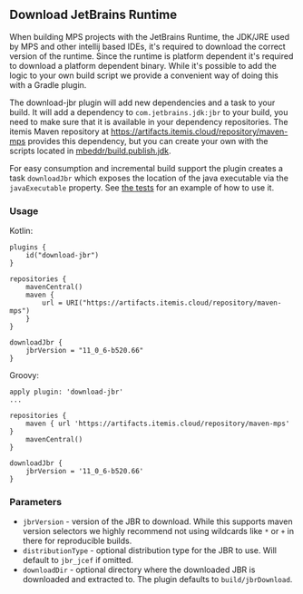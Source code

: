 ## Download JetBrains Runtime

When building MPS projects with the JetBrains Runtime, the JDK/JRE used by MPS and other intellij based IDEs, it's
required to download the correct version of the runtime. Since the runtime is platform dependent it's required to
download a platform dependent binary. While it's possible to add the logic to your own build script we provide a convenient
way of doing this with a Gradle plugin.

The download-jbr plugin will add new dependencies and a task to your build. It will add a dependency to `com.jetbrains.jdk:jbr`
to your build, you need to make sure that it is available in your dependency repositories. The itemis Maven repository at
https://artifacts.itemis.cloud/repository/maven-mps provides this dependency, but you can create your own with
the scripts located in [mbeddr/build.publish.jdk](https://github.com/mbeddr/build.publish.jdk).

For easy consumption and incremental build support the plugin creates a task `downloadJbr` which exposes the location of
the java executable via the `javaExecutable` property. See
[the tests](../../src/test/kotlin/test/others/JBRDownloadTest.kt) for an example of how to use it.

### Usage


Kotlin:
```
plugins {
    id("download-jbr")
}

repositories {
    mavenCentral()
    maven {
        url = URI("https://artifacts.itemis.cloud/repository/maven-mps")
    }
}

downloadJbr {
    jbrVersion = "11_0_6-b520.66"
}
```

Groovy:
```
apply plugin: 'download-jbr'
...

repositories {
    maven { url 'https://artifacts.itemis.cloud/repository/maven-mps' }
    mavenCentral()
}

downloadJbr {
    jbrVersion = '11_0_6-b520.66'
}
```

### Parameters
* `jbrVersion` - version of the JBR to download. While this supports maven version selectors we highly recommend not
  using wildcards like `*` or `+` in there for reproducible builds.
* `distributionType` - optional distribution type for the JBR to use. Will default to `jbr_jcef` if omitted.
* `downloadDir` - optional directory where the downloaded JBR is downloaded and extracted to. The plugin defaults to
  `build/jbrDownload`. 
